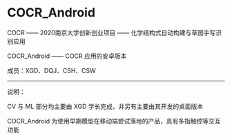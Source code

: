 # COCR_Android

COCR —— 2020南京大学创新创业项目 —— 化学结构式自动构建与草图手写识别应用

COCR_Android —— COCR 应用的安卓版本

成员：XGD、DQJ、CSH、CSW

---

说明：

CV 与 ML 部分均主要由 XGD 学长完成，并另有主要由其开发的桌面版本

COCR_Android 为使用早期模型在移动端尝试落地的产品，具有多指触控等交互功能
